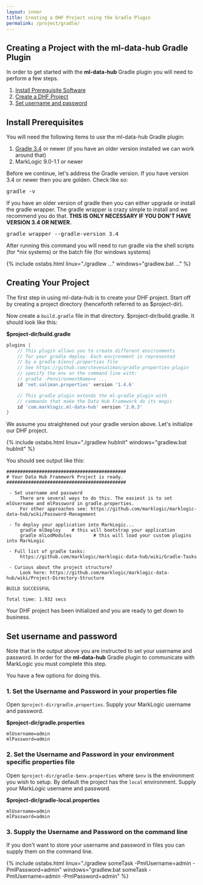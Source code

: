 ```yaml
---
layout: inner
title: Creating a DHF Project using the Gradle Plugin
permalink: /project/gradle/
---
```


## Creating a Project with the ml-data-hub Gradle Plugin
In order to get started with the **ml-data-hub** Gradle plugin you will need to perform a few steps.

1. [Install Prerequisite Software](#install-prerequisites)
1. [Create a DHF Project](#creating-your-project)
1. [Set username and password](#set-username-and-password)

## Install Prerequisites
You will need the following items to use the ml-data-hub Gradle plugin:
1. [Gradle 3.4](https://gradle.org/) or newer (if you have an older version installed we can work around that)
1. MarkLogic 9.0-1.1 or newer

Before we continue, let's address the Gradle version. If you have version 3.4 or newer then you are golden. Check like so:

<pre class="cmdline">
gradle -v
</pre>

If you have an older version of gradle then you can either upgrade or install the gradle wrapper. The gradle wrapper is crazy simple to install and we recommend you do that. **THIS IS ONLY NECESSARY IF YOU DON'T HAVE VERSION 3.4 OR NEWER.**

<pre class="cmdline">
gradle wrapper --gradle-version 3.4
</pre>

After running this command you will need to run gradle via the shell scripts (for *nix systems) or the batch file (for windows systems)

{% include ostabs.html linux="./gradlew ..." windows="gradlew.bat ..." %}

## Creating Your Project
The first step in using ml-data-hub is to create your DHF project. Start off by creating a project directory (henceforth referred to as $project-dir).

Now create a `build.gradle` file in that directory. $project-dir/build.gradle. It should look like this:

**$project-dir/build.gradle**
```groovy
plugins {
    // This plugin allows you to create different environments
    // for your gradle deploy. Each environment is represented
    // by a gradle-${env}.properties file
    // See https://github.com/stevesaliman/gradle-properties-plugin
    // specify the env on the command line with:
    // gradle -PenvironmentName=x ...
    id 'net.saliman.properties' version '1.4.6'

    // This gradle plugin extends the ml-gradle plugin with
    // commands that make the Data Hub Framework do its magic
    id 'com.marklogic.ml-data-hub' version '2.0.3'
}
```

We assume you straightened out your gradle version above. Let's initialize our DHF project.

{% include ostabs.html linux="./gradlew hubInit" windows="gradlew.bat hubInit" %}

You should see output like this:

```
############################################
# Your Data Hub Framework Project is ready.
############################################

 - Set username and password
     There are several ways to do this. The easiest is to set mlUsername and mlPassword in gradle.properties.
     For other approaches see: https://github.com/marklogic/marklogic-data-hub/wiki/Password-Management

 - To deploy your application into MarkLogic...
     gradle mlDeploy    # this will bootstrap your application
     gradle mlLodModules        # this will load your custom plugins into MarkLogic

 - Full list of gradle tasks:
     https://github.com/marklogic/marklogic-data-hub/wiki/Gradle-Tasks

 - Curious about the project structure?
     Look here: https://github.com/marklogic/marklogic-data-hub/wiki/Project-Directory-Structure

BUILD SUCCESSFUL

Total time: 1.932 secs
```

Your DHF project has been initialized and you are ready to get down to business.

## Set username and password
Note that in the output above you are instructed to set your username and password. In order for the **ml-data-hub** Gradle plugin to communicate with MarkLogic you must complete this step.

You have a few options for doing this.

### 1. Set the Username and Password in your properties file
Open `$project-dir/gradle.properties`. Supply your MarkLogic username and password.

**$project-dir/gradle.properties**
```properties
mlUsername=admin
mlPassword=admin
```

### 2. Set the Username and Password in your environment specific properties file
Open `$project-dir/gradle-$env.properties` where `$env` is the environment you wish to setup. By default the project has the `local` environment. Supply your MarkLogic username and password.

**$project-dir/gradle-local.properties**
```properties
mlUsername=admin
mlPassword=admin
```

### 3. Supply the Username and Password on the command line
If you don't want to store your username and password in files you can supply them on the command line.

{% include ostabs.html linux="./gradlew someTask -PmlUsername=admin -PmlPassword=admin" windows="gradlew.bat someTask -PmlUsername=admin -PmlPassword=admin" %}
